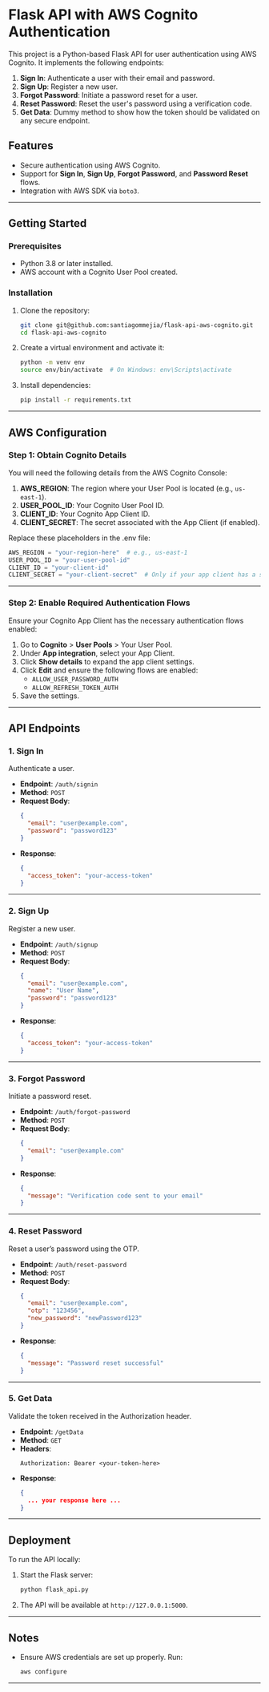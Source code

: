 
# Flask API with AWS Cognito Authentication

This project is a Python-based Flask API for user authentication using AWS Cognito. It implements the following endpoints:

1. **Sign In**: Authenticate a user with their email and password.
2. **Sign Up**: Register a new user.
3. **Forgot Password**: Initiate a password reset for a user.
4. **Reset Password**: Reset the user's password using a verification code.
5. **Get Data**: Dummy method to show how the token should be validated on any secure endpoint.

## Features
- Secure authentication using AWS Cognito.
- Support for **Sign In**, **Sign Up**, **Forgot Password**, and **Password Reset** flows.
- Integration with AWS SDK via `boto3`.

---

## Getting Started

### Prerequisites
- Python 3.8 or later installed.
- AWS account with a Cognito User Pool created.

### Installation
1. Clone the repository:
   ```bash
   git clone git@github.com:santiagommejia/flask-api-aws-cognito.git
   cd flask-api-aws-cognito
   ```
2. Create a virtual environment and activate it:
   ```bash
   python -m venv env
   source env/bin/activate  # On Windows: env\Scripts\activate
   ```
3. Install dependencies:
   ```bash
   pip install -r requirements.txt
   ```

---

## AWS Configuration

### **Step 1: Obtain Cognito Details**
You will need the following details from the AWS Cognito Console:
1. **AWS_REGION**: The region where your User Pool is located (e.g., `us-east-1`).
2. **USER_POOL_ID**: Your Cognito User Pool ID.
3. **CLIENT_ID**: Your Cognito App Client ID.
4. **CLIENT_SECRET**: The secret associated with the App Client (if enabled).

Replace these placeholders in the .env file:
```python
AWS_REGION = "your-region-here"  # e.g., us-east-1
USER_POOL_ID = "your-user-pool-id"
CLIENT_ID = "your-client-id"
CLIENT_SECRET = "your-client-secret"  # Only if your app client has a secret
```

---

### **Step 2: Enable Required Authentication Flows**
Ensure your Cognito App Client has the necessary authentication flows enabled:
1. Go to **Cognito** > **User Pools** > Your User Pool.
2. Under **App integration**, select your App Client.
3. Click **Show details** to expand the app client settings.
4. Click **Edit** and ensure the following flows are enabled:
   - `ALLOW_USER_PASSWORD_AUTH`
   - `ALLOW_REFRESH_TOKEN_AUTH`
5. Save the settings.

---

## API Endpoints

### **1. Sign In**
Authenticate a user.
- **Endpoint**: `/auth/signin`
- **Method**: `POST`
- **Request Body**:
  ```json
  {
    "email": "user@example.com",
    "password": "password123"
  }
  ```
- **Response**:
  ```json
  {
    "access_token": "your-access-token"
  }
  ```

---

### **2. Sign Up**
Register a new user.
- **Endpoint**: `/auth/signup`
- **Method**: `POST`
- **Request Body**:
  ```json
  {
    "email": "user@example.com",
    "name": "User Name",
    "password": "password123"
  }
  ```
- **Response**:
  ```json
  {
    "access_token": "your-access-token"
  }
  ```

---

### **3. Forgot Password**
Initiate a password reset.
- **Endpoint**: `/auth/forgot-password`
- **Method**: `POST`
- **Request Body**:
  ```json
  {
    "email": "user@example.com"
  }
  ```
- **Response**:
  ```json
  {
    "message": "Verification code sent to your email"
  }
  ```

---

### **4. Reset Password**
Reset a user’s password using the OTP.
- **Endpoint**: `/auth/reset-password`
- **Method**: `POST`
- **Request Body**:
  ```json
  {
    "email": "user@example.com",
    "otp": "123456",
    "new_password": "newPassword123"
  }
  ```
- **Response**:
  ```json
  {
    "message": "Password reset successful"
  }
  ```

---

### **5. Get Data**
Validate the token received in the Authorization header.
- **Endpoint**: `/getData`
- **Method**: `GET`
- **Headers**:
  ```
  Authorization: Bearer <your-token-here>
  ```
- **Response**:
  ```json
  {
    ... your response here ...
  }
  ```

---
## Deployment
To run the API locally:
1. Start the Flask server:
   ```bash
   python flask_api.py
   ```
2. The API will be available at `http://127.0.0.1:5000`.

---

## Notes
- Ensure AWS credentials are set up properly. Run:
  ```bash
  aws configure
  ```

---

